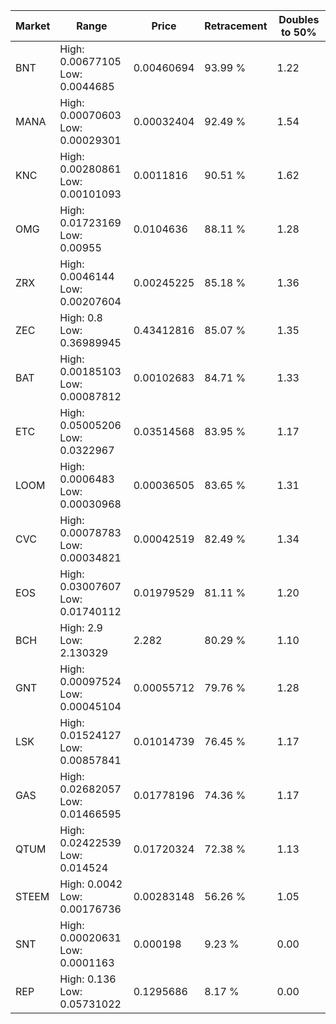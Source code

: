 | Market | Range | Price| Retracement | Doubles to 50% |
| --- | --- | --- | --- | --- |
| BNT | High: 0.00677105<br />Low: 0.0044685 | 0.00460694 | 93.99 % | 1.22 |
| MANA | High: 0.00070603<br />Low: 0.00029301 | 0.00032404 | 92.49 % | 1.54 |
| KNC | High: 0.00280861<br />Low: 0.00101093 | 0.0011816 | 90.51 % | 1.62 |
| OMG | High: 0.01723169<br />Low: 0.00955 | 0.0104636 | 88.11 % | 1.28 |
| ZRX | High: 0.0046144<br />Low: 0.00207604 | 0.00245225 | 85.18 % | 1.36 |
| ZEC | High: 0.8<br />Low: 0.36989945 | 0.43412816 | 85.07 % | 1.35 |
| BAT | High: 0.00185103<br />Low: 0.00087812 | 0.00102683 | 84.71 % | 1.33 |
| ETC | High: 0.05005206<br />Low: 0.0322967 | 0.03514568 | 83.95 % | 1.17 |
| LOOM | High: 0.0006483<br />Low: 0.00030968 | 0.00036505 | 83.65 % | 1.31 |
| CVC | High: 0.00078783<br />Low: 0.00034821 | 0.00042519 | 82.49 % | 1.34 |
| EOS | High: 0.03007607<br />Low: 0.01740112 | 0.01979529 | 81.11 % | 1.20 |
| BCH | High: 2.9<br />Low: 2.130329 | 2.282 | 80.29 % | 1.10 |
| GNT | High: 0.00097524<br />Low: 0.00045104 | 0.00055712 | 79.76 % | 1.28 |
| LSK | High: 0.01524127<br />Low: 0.00857841 | 0.01014739 | 76.45 % | 1.17 |
| GAS | High: 0.02682057<br />Low: 0.01466595 | 0.01778196 | 74.36 % | 1.17 |
| QTUM | High: 0.02422539<br />Low: 0.014524 | 0.01720324 | 72.38 % | 1.13 |
| STEEM | High: 0.0042<br />Low: 0.00176736 | 0.00283148 | 56.26 % | 1.05 |
| SNT | High: 0.00020631<br />Low: 0.0001163 | 0.000198 | 9.23 % | 0.00 |
| REP | High: 0.136<br />Low: 0.05731022 | 0.1295686 | 8.17 % | 0.00 |
